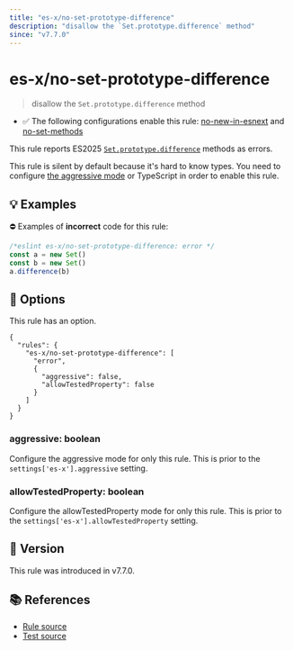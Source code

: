 ```yaml
---
title: "es-x/no-set-prototype-difference"
description: "disallow the `Set.prototype.difference` method"
since: "v7.7.0"
---
```


# es-x/no-set-prototype-difference
> disallow the `Set.prototype.difference` method

- ✅ The following configurations enable this rule: [no-new-in-esnext] and [no-set-methods]

This rule reports ES2025 [`Set.prototype.difference`](https://github.com/tc39/proposal-set-methods) methods as errors.

This rule is silent by default because it's hard to know types. You need to configure [the aggressive mode](../#the-aggressive-mode) or TypeScript in order to enable this rule.

## 💡 Examples

⛔ Examples of **incorrect** code for this rule:

<eslint-playground type="bad">

```js
/*eslint es-x/no-set-prototype-difference: error */
const a = new Set()
const b = new Set()
a.difference(b)
```

</eslint-playground>

## 🔧 Options

This rule has an option.

```jsonc
{
  "rules": {
    "es-x/no-set-prototype-difference": [
      "error",
      {
        "aggressive": false,
        "allowTestedProperty": false
      }
    ]
  }
}
```

### aggressive: boolean

Configure the aggressive mode for only this rule.
This is prior to the `settings['es-x'].aggressive` setting.

### allowTestedProperty: boolean

Configure the allowTestedProperty mode for only this rule.
This is prior to the `settings['es-x'].allowTestedProperty` setting.

## 🚀 Version

This rule was introduced in v7.7.0.

## 📚 References

- [Rule source](https://github.com/eslint-community/eslint-plugin-es-x/blob/master/lib/rules/no-set-prototype-difference.js)
- [Test source](https://github.com/eslint-community/eslint-plugin-es-x/blob/master/tests/lib/rules/no-set-prototype-difference.js)

[no-new-in-esnext]: ../configs/index.md#no-new-in-esnext
[no-set-methods]: ../configs/index.md#no-set-methods
